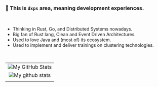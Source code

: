 ### 💬 This is `dxps` area, meaning development experiences.

<br/>

- Thinking in Rust, Go, and Distributed Systems nowadays.<br/>
- Big fan of Rust lang, Clean and Event Driven Architectures.<br/>
- Used to love Java and (most of) its ecosystem.
- Used to implement and deliver trainings on clustering technologies.

<br/>

<div align="center">

|                                                                                                                                                                                      |
| :----------------------------------------------------------------------------------------------------------------------------------------------------------------------------------: |
|    <img align="center" src="https://github-readme-streak-stats.herokuapp.com/?user=dxps&theme=vue-dark&hide_border=true&date_format=M%20j%5B%2C%20Y%5D" alt="My GitHub Stats" />     |
| <img align="center" src="https://github-readme-stats.vercel.app/api?username=dxps&show_icons=true&include_all_commits=true&theme=vue-dark&hide_border=true" alt="My github stats" /> |
|                                                                                                                                                                                      |

</div>

<!--
**dxps/dxps** is a ✨ _special_ ✨ repository because its `README.md` (this file) appears on your GitHub profile.

Here are some ideas to get you started:

- 🔭 I’m currently working on ...
- 🌱 I’m currently learning ...
- 👯 I’m looking to collaborate on ...
- 🤔 I’m looking for help with ...
- 💬 Ask me about ...
- 📫 How to reach me: ...
- 😄 Pronouns: ...
- ⚡ Fun fact: ...
-->
